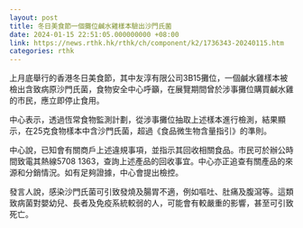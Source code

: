```yaml
---
layout: post
title: 冬日美食節一個攤位鹹水雞樣本驗出沙門氏菌
date: 2024-01-15 22:51:05.000000000 +08:00
link: https://news.rthk.hk/rthk/ch/component/k2/1736343-20240115.htm
categories: rthk
---
```


上月底舉行的香港冬日美食節，其中友淳有限公司3B15攤位，一個鹹水雞樣本被檢出含致病原沙門氏菌，食物安全中心呼籲，在展覽期間曾於涉事攤位購買鹹水雞的市民，應立即停止食用。

中心表示，透過恆常食物監測計劃，從涉事攤位抽取上述樣本進行檢測，結果顯示，在25克食物樣本中含沙門氏菌，超過《食品微生物含量指引》的準則。

中心說，已知會有關商戶上述違規事項，並指示其回收相關食品。市民可於辦公時間致電其熱線5708 1363，查詢上述產品的回收事宜。中心亦正追查有關產品的來源和分銷情況。如有足夠證據，中心會提出檢控。 

發言人說，感染沙門氏菌可引致發燒及腸胃不適，例如嘔吐、肚痛及腹瀉等。這類致病菌對嬰幼兒、長者及免疫系統較弱的人，可能會有較嚴重的影響，甚至可引致死亡。
